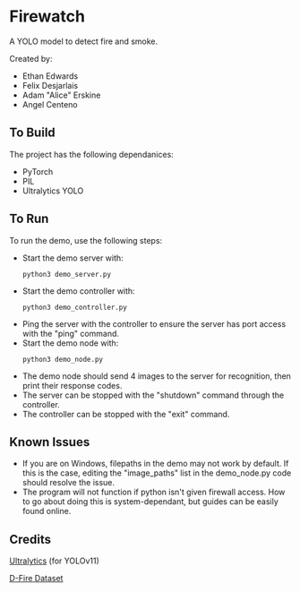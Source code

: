 <h1>Firewatch</h1>
A YOLO model to detect fire and smoke. 

Created by:
<ul>
  <li>Ethan Edwards</li>
  <li>Felix Desjarlais</li>
  <li>Adam "Alice" Erskine</li>
  <li>Angel Centeno</li>
</ul>

<h2>To Build</h2>
The project has the following dependanices:
<ul>
  <li>PyTorch</li>
  <li>PIL</li>
  <li>Ultralytics YOLO</li>
</ul>

<h2>To Run</h2>
To run the demo, use the following steps:
<ul>
  <li>
    Start the demo server with:
    
    python3 demo_server.py
  </li>
  <li>
    Start the demo controller with:

    python3 demo_controller.py
  </li>
  <li>Ping the server with the controller to ensure the server has port access with the "ping" command.</li>
  <li>
    Start the demo node with:

    python3 demo_node.py
  </li>
  <li>The demo node should send 4 images to the server for recognition, then print their response codes.</li>
  <li>The server can be stopped with the "shutdown" command through the controller.</li>
  <li>The controller can be stopped with the "exit" command.</li>
</ul>

<h2>Known Issues</h2>
<ul>
  <li>If you are on Windows, filepaths in the demo may not work by default. If this is the case, editing the "image_paths" list in the demo_node.py code should resolve the issue.</li>
  <li>The program will not function if python isn't given firewall access. How to go about doing this is system-dependant, but guides can be easily found online.</li>
</ul>

<h2>Credits</h2>

[Ultralytics](https://www.ultralytics.com/) (for YOLOv11)

[D-Fire Dataset](https://github.com/gaiasd/DFireDataset)
